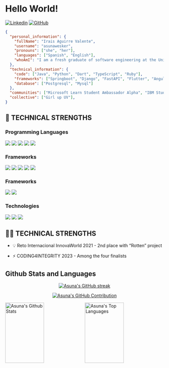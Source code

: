 # Hello World!
[![Linkedin](https://img.shields.io/badge/-IraisAguirreValente-blue?style=flat-square&logo=Linkedin&logoColor=white&link=https://www.linkedin.com/in/thaianebraga/)](https://www.linkedin.com/in/irais-aguirre-valente/)
[![GitHub](https://img.shields.io/github/followers/Asunawesker?label=follow&style=social)](https://github.com/Asunawesker)
```json
{
  "personal_information": {
    "fullName": "Irais Aguirre Valente",
    "username": "asunawesker",
    "pronouns": ["she", "her"],
    "languages": ["Spanish", "English"], 
    "whoAmI": "I am a fresh graduate of software engineering at the Universidad Veracruzana"
  },  
  "technical_information": {
    "code": ["Java", "Python", "Dart", "TypeScript", "Ruby"],
    "frameworks": ["Springboot", "Django", "FastAPI", "Flutter", "Angular", "Ruby on Rails"],
    "database": ["Postgresql", "Mysql"]
  },  
  "communities": ["Microsoft Learn Student Ambassador Alpha", "IBM Student Advocate"],
  "collective": ["Girl up UV"],  
}
```

## 🔧 TECHNICAL STRENGTHS

### Programming Languages

![](https://img.shields.io/badge/TypeScript-007ACC?style=for-the-badge&logo=typescript&logoColor=white)
![](https://img.shields.io/badge/ruby-white?style=for-the-badge&logo=ruby&logoColor=red)
![](https://img.shields.io/badge/Java-ED8B00?style=for-the-badge&logo=Java&logoColor=white)
![](https://img.shields.io/badge/Python-3776AB?style=for-the-badge&logo=python&logoColor=white)
![](https://img.shields.io/badge/dart-white?style=for-the-badge&logo=dart&logoColor=blue)

### Frameworks

![](https://img.shields.io/badge/Ruby_on_Rails-CC0000?style=for-the-badge&logo=ruby-on-rails&logoColor=white)
![](https://img.shields.io/badge/spring%20boot-white?style=for-the-badge&logo=spring)
![](https://img.shields.io/badge/fastapi-green?style=for-the-badge&logo=fastapi&logoColor=white)
![](https://img.shields.io/badge/Angular-DD0031?style=for-the-badge&logo=angular&logoColor=white)
![](https://img.shields.io/badge/flutter-blue?style=for-the-badge&logo=flutter)

### Frameworks
![](https://img.shields.io/badge/MySQL-orange?style=for-the-badge&logo=mysql&logoColor=white)
![](https://img.shields.io/badge/PostgreSQL-316192?style=for-the-badge&logo=postgresql&logoColor=white)

### Technologies
![](https://img.shields.io/badge/git-white?style=for-the-badge&logo=git&logoColor=orange)
![](https://img.shields.io/badge/linux-black?style=for-the-badge&logo=linux&logoColor=white)
![](https://img.shields.io/badge/docker-white?style=for-the-badge&logo=docker&logoColor=blue)

## :woman_student: TECHNICAL STRENGTHS

- 💡 Reto Internacional InnovaWorld 2021 - 2nd place with “Rotten” project

- ⚡ CODING4INTEGRITY 2023 - Among the four finalists

## Github Stats and Languages

<p align="center">
  <a href="https://github.com/asunawesker">
    <img src="https://github-readme-streak-stats.herokuapp.com/?user=asunawesker&theme=radical&border=7F3FBF&background=0D1117" alt="Asuna's GitHub streak"/>
  </a>
</p>

<p align="center">
  <a href="https://github.com/asunawesker">
    <img src="https://github-profile-summary-cards.vercel.app/api/cards/profile-details?username=asunawesker&theme=radical" alt="Asuna's GitHub Contribution"/>
  </a>
</p>

<a> 
    <a href="https://github.com/asunawesker"><img alt="Asuna's Github Stats" src="https://denvercoder1-github-readme-stats.vercel.app/api?username=asunawesker&show_icons=true&count_private=true&theme=react&border_color=7F3FBF&bg_color=0D1117&title_color=F85D7F&icon_color=F8D866" height="192px" width="49.5%"/></a>
  <a href="https://github.com/asunawesker"><img alt="Asuna's Top Languages" src="https://denvercoder1-github-readme-stats.vercel.app/api/top-langs/?username=asunawesker&langs_count=8&layout=compact&theme=react&border_color=7F3FBF&bg_color=0D1117&title_color=F85D7F&icon_color=F8D866" height="192px" width="49.5%"/></a>
  <br/>
</a>

